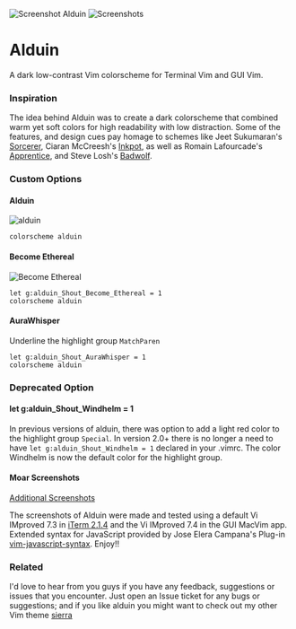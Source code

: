 ![Screenshot Alduin](https://cloud.githubusercontent.com/assets/11221489/12768994/d08b5f52-c9c8-11e5-81ec-aa05577e41a6.jpg)
![Screenshots](https://cloud.githubusercontent.com/assets/11221489/13072382/d2575eaa-d44d-11e5-9a31-89ed30ff32b3.jpg)

# Alduin #

A dark low-contrast Vim colorscheme for Terminal Vim and GUI Vim. 

### Inspiration ###

The idea behind Alduin was to create a dark colorscheme that combined warm yet soft colors for high readability with low distraction. Some of the features, and design cues pay homage to schemes like Jeet Sukumaran's [Sorcerer](http://jeetworks.org/sorcerer/), Ciaran McCreesh's [Inkpot](https://github.com/ciaranm/inkpot), as well as Romain Lafourcade's [Apprentice](https://github.com/romainl/Apprentice), and Steve Losh's [Badwolf](https://github.com/sjl/badwolf).

### Custom Options ###

#### Alduin ####
![alduin](https://cloud.githubusercontent.com/assets/11221489/13073223/56e96e52-d452-11e5-8ac2-72fe24513aae.png)

    colorscheme alduin

#### Become Ethereal ####
![Become Ethereal](https://cloud.githubusercontent.com/assets/11221489/13073227/5bb0dad8-d452-11e5-816b-f9d3e996537b.png)

    let g:alduin_Shout_Become_Ethereal = 1
    colorscheme alduin

#### AuraWhisper ####
Underline the highlight group `MatchParen`

    let g:alduin_Shout_AuraWhisper = 1
    colorscheme alduin

### Deprecated Option ###
#### let g:alduin_Shout_Windhelm = 1 ####

In previous versions of alduin, there was option to add a light red color to the highlight group `Special`. In version 2.0+ there is no longer a need to have `let g:alduin_Shout_Windhelm = 1` declared in your .vimrc. The color Windhelm is now the default color for the highlight group.


#### Moar Screenshots ####
[Additional Screenshots](https://github.com/AlessandroYorba/Alduin/issues/5)

The screenshots of Alduin were made and tested using a default Vi IMproved 7.3 in [iTerm 2.1.4](https://www.iterm2.com) and the Vi IMproved 7.4 in the GUI MacVim app. Extended syntax for JavaScript provided by Jose Elera Campana's Plug-in [vim-javascript-syntax](https://github.com/jelera/vim-javascript-syntax). Enjoy!!

### Related ###
I'd love to hear from you guys if you have any feedback, suggestions or issues that you encounter. Just open an Issue ticket for any bugs or suggestions; and if you like alduin you might want to check out my other Vim theme [sierra](https://github.com/AlessandroYorba/Sierra)
